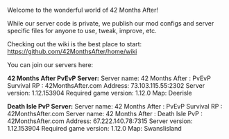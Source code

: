 Welcome to the wonderful world of 42 Months After!

While our server code is private, we publish our mod configs and server specific files for anyone to use, tweak, improve, etc. 

Checking out the wiki is the best place to start: https://github.com/42MonthsAfter/home/wiki


You can join our servers here:

**42 Months After PvEvP Server:**
Server name: 42 Months After : PvEvP Survival RP : 42MonthsAfter.com
Address: 73.103.115.55:2302
Server version: 1.12.153904
Required game version: 1.12.0
Map: Deerisle

**Death Isle PvP Server:**
Server name: 42 Months After : PvEvP Survival RP : 42MonthsAfter.com
Server name: 42 Months After : Death Isle PvP : 42MonthsAfter.com
Address: 67.222.140.78:7315
Server version: 1.12.153904
Required game version: 1.12.0
Map: SwansIisland
